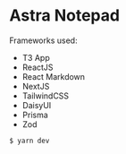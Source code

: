 # Astra Notepad

Frameworks used:

- T3 App
- ReactJS
- React Markdown
- NextJS
- TailwindCSS
- DaisyUI
- Prisma
- Zod

```
$ yarn dev
```